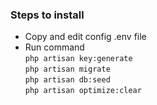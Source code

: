 ### Steps to install

<ul>
    <li>
        Copy and edit config .env file
    </li>
    <li>
        Run command<br>
        <code>php artisan key:generate</code><br>
        <code>php artisan migrate</code><br>
        <code>php artisan db:seed</code><br>
        <code>php artisan optimize:clear</code>
    </li>
</ul>